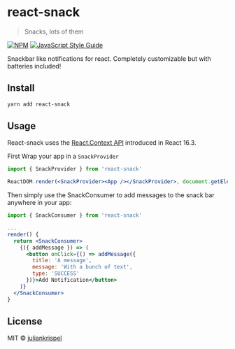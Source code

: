 # react-snack

> Snacks, lots of them

[![NPM](https://img.shields.io/npm/v/react-snack.svg)](https://www.npmjs.com/package/react-snack) [![JavaScript Style Guide](https://img.shields.io/badge/code_style-standard-brightgreen.svg)](https://standardjs.com)

Snackbar like notifications for react. Completely customizable but with batteries included!

## Install

```bash
yarn add react-snack
```

## Usage

React-snack uses the [React.Context API](https://reactjs.org/docs/context.html) introduced in React 16.3.

First Wrap your app in a `SnackProvider`

```jsx
import { SnackProvider } from 'react-snack'

ReactDOM.render(<SnackProvider><App /></SnackProvider>, document.getElementById('root'))
```

Then simply use the SnackConsumer to add messages to the snack bar anywhere in your app:

```jsx
import { SnackConsumer } from 'react-snack'

...
render() {
  return <SnackConsumer>
    {({ addMessage }) => (
      <button onClick={() => addMessage({
        title: 'A message',
        message: 'With a bunch of text',
        type: 'SUCCESS'
      })}>Add Notification</button>
    )}
  </SnackConsumer>
}
```

## License

MIT © [juliankrispel](https://github.com/juliankrispel)
